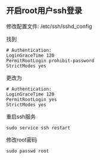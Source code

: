 ## 开启root用户ssh登录
修改配置文件: /etc/ssh/sshd_config

找到
```
# Authentication:  
LoginGraceTime 120  
PermitRootLogin prohibit-password  
StrictModes yes
```

更改为
```
# Authentication:  
LoginGraceTime 120  
PermitRootLogin yes  
StrictModes yes
```
重启ssh服务
```
sudo service ssh restart
```

修改root密码
```
sudo passwd root
```